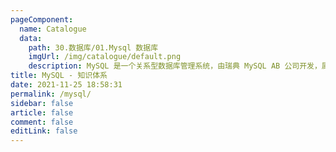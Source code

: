 ```yaml
---
pageComponent: 
  name: Catalogue
  data: 
    path: 30.数据库/01.Mysql 数据库
    imgUrl: /img/catalogue/default.png
    description: MySQL 是一个关系型数据库管理系统，由瑞典 MySQL AB 公司开发，属于 Oracle 旗下产品。MySQL 是最流行的关系型数据库管理系统之一，在 WEB 应用方面，MySQL 是最好的 RDBMS (Relational Database Management System，关系数据库管理系统) 应用软件之一。
title: MySQL - 知识体系
date: 2021-11-25 18:58:31
permalink: /mysql/
sidebar: false
article: false
comment: false
editLink: false
---
```

